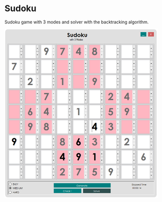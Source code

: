 # Sudoku
Sudoku game with 3 modes and solver with the backtracking algorithm.

![screenshot.PNG](https://github.com/cakirmehm/Sudoku/blob/master/screenshot.PNG)
